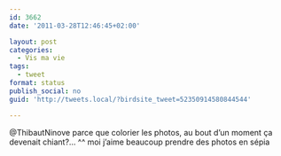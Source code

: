 ```yaml
---
id: 3662
date: '2011-03-28T12:46:45+02:00'

layout: post
categories:
  - Vis ma vie
tags:
  - tweet
format: status
publish_social: no
guid: 'http://tweets.local/?birdsite_tweet=52350914580844544'

---
```


@ThibautNinove parce que colorier les photos, au bout d’un moment ça devenait chiant?… ^^ moi j’aime beaucoup prendre des photos en sépia